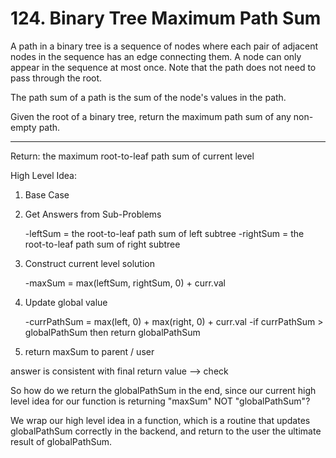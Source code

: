 # 124. Binary Tree Maximum Path Sum

A path in a binary tree is a sequence of nodes where each pair of adjacent nodes in the sequence has an edge connecting them. A node can only appear in the sequence at most once. Note that the path does not need to pass through the root.

The path sum of a path is the sum of the node's values in the path.

Given the root of a binary tree, return the maximum path sum of any non-empty path.

_________________________________________________________________

Return: the maximum root-to-leaf path sum of current level

High Level Idea:

1. Base Case
2. Get Answers from Sub-Problems

    -leftSum = the root-to-leaf path sum of left subtree
    -rightSum = the root-to-leaf path sum of right subtree

3. Construct current level solution

    -maxSum = max(leftSum, rightSum, 0) + curr.val

4. Update global value

    -currPathSum = max(left, 0) + max(right, 0) + curr.val
    -if currPathSum > globalPathSum then return globalPathSum

5. return maxSum to parent / user

answer is consistent with final return value --> check

So how do we return the globalPathSum in the end, since our current high level idea
for our function is returning "maxSum" NOT "globalPathSum"?

We wrap our high level idea in a function, which is a routine that updates globalPathSum correctly in the backend, and return to the user the ultimate result of globalPathSum.
